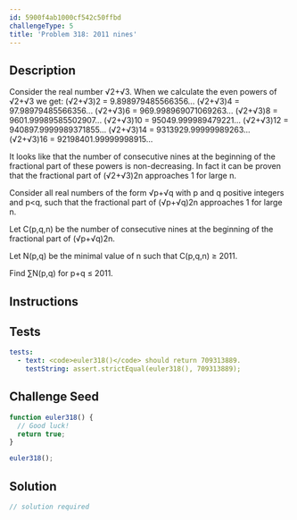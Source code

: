 ```yaml
---
id: 5900f4ab1000cf542c50ffbd
challengeType: 5
title: 'Problem 318: 2011 nines'
---
```


## Description
<section id='description'>
Consider the real number √2+√3.
When we calculate the even powers of √2+√3
we get:
(√2+√3)2 = 9.898979485566356...
(√2+√3)4 = 97.98979485566356...
(√2+√3)6 = 969.998969071069263...
(√2+√3)8 = 9601.99989585502907...
(√2+√3)10 = 95049.999989479221...
(√2+√3)12 = 940897.9999989371855...
(√2+√3)14 = 9313929.99999989263...
(√2+√3)16 = 92198401.99999998915...

It looks like that the number of consecutive nines at the beginning of the fractional part of these powers is non-decreasing.
In fact it can be proven that the fractional part of (√2+√3)2n approaches 1 for large n.


Consider all real numbers of the form √p+√q with p and q positive integers and p<q, such that the fractional part
of (√p+√q)2n approaches 1 for large n.


Let C(p,q,n) be the number of consecutive nines at the beginning of the fractional part of  (√p+√q)2n.


Let N(p,q) be the minimal value of n such that C(p,q,n) ≥ 2011.


Find ∑N(p,q) for p+q ≤ 2011.
</section>

## Instructions
<section id='instructions'>

</section>

## Tests
<section id='tests'>

```yml
tests:
  - text: <code>euler318()</code> should return 709313889.
    testString: assert.strictEqual(euler318(), 709313889);

```

</section>

## Challenge Seed
<section id='challengeSeed'>

<div id='js-seed'>

```js
function euler318() {
  // Good luck!
  return true;
}

euler318();
```

</div>



</section>

## Solution
<section id='solution'>

```js
// solution required
```
</section>
